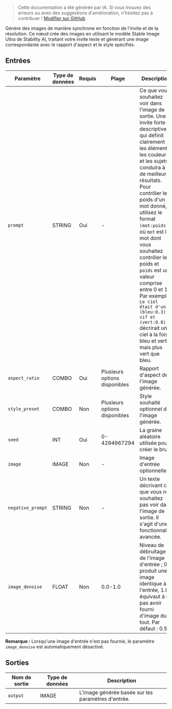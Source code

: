 > Cette documentation a été générée par IA. Si vous trouvez des erreurs ou avez des suggestions d'amélioration, n'hésitez pas à contribuer ! [Modifier sur GitHub](https://github.com/Comfy-Org/embedded-docs/blob/main/comfyui_embedded_docs/docs/StabilityStableImageUltraNode/fr.md)

Génère des images de manière synchrone en fonction de l'invite et de la résolution. Ce nœud crée des images en utilisant le modèle Stable Image Ultra de Stability AI, traitant votre invite texte et générant une image correspondante avec le rapport d'aspect et le style spécifiés.

## Entrées

| Paramètre | Type de données | Requis | Plage | Description |
|-----------|-----------|----------|-------|-------------|
| `prompt` | STRING | Oui | - | Ce que vous souhaitez voir dans l'image de sortie. Une invite forte et descriptive qui définit clairement les éléments, les couleurs et les sujets conduira à de meilleurs résultats. Pour contrôler le poids d'un mot donné, utilisez le format `(mot:poids)`, où `mot` est le mot dont vous souhaitez contrôler le poids et `poids` est une valeur comprise entre 0 et 1. Par exemple : `Le ciel était d'un (bleu:0.3) vif et (vert:0.8)` décrirait un ciel à la fois bleu et vert, mais plus vert que bleu. |
| `aspect_ratio` | COMBO | Oui | Plusieurs options disponibles | Rapport d'aspect de l'image générée. |
| `style_preset` | COMBO | Non | Plusieurs options disponibles | Style souhaité optionnel de l'image générée. |
| `seed` | INT | Oui | 0-4294967294 | La graine aléatoire utilisée pour créer le bruit. |
| `image` | IMAGE | Non | - | Image d'entrée optionnelle. |
| `negative_prompt` | STRING | Non | - | Un texte décrivant ce que vous ne souhaitez pas voir dans l'image de sortie. Il s'agit d'une fonctionnalité avancée. |
| `image_denoise` | FLOAT | Non | 0.0-1.0 | Niveau de débruitage de l'image d'entrée ; 0.0 produit une image identique à l'entrée, 1.0 équivaut à ne pas avoir fourni d'image du tout. Par défaut : 0.5 |

**Remarque :** Lorsqu'une image d'entrée n'est pas fournie, le paramètre `image_denoise` est automatiquement désactivé.

## Sorties

| Nom de sortie | Type de données | Description |
|-------------|-----------|-------------|
| `output` | IMAGE | L'image générée basée sur les paramètres d'entrée. |
